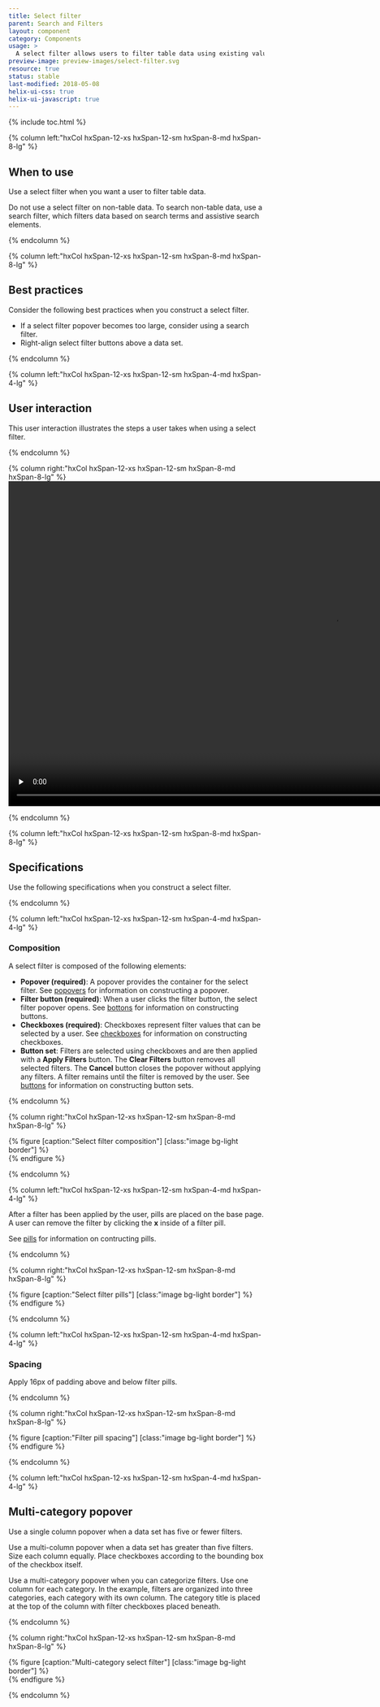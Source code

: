 ```yaml
---
title: Select filter
parent: Search and Filters
layout: component
category: Components
usage: >
  A select filter allows users to filter table data using existing values in a row. When a select filter is applied, the table filters the data to include all rows that contain a value that matches the filter value. Each table column contains a list of filter values that a user can select.
preview-image: preview-images/select-filter.svg
resource: true
status: stable
last-modified: 2018-05-08
helix-ui-css: true
helix-ui-javascript: true
---
```


{% include toc.html %}

<section class="static-section" markdown="1">

<div class="hxRow" markdown="1">

{% column left:"hxCol hxSpan-12-xs hxSpan-12-sm hxSpan-8-md hxSpan-8-lg" %}

## When to use

Use a select filter when you want a user to filter table data.

Do not use a select filter on non-table data. To search non-table data, use a search filter, which filters data based on search terms and assistive search elements.

{% endcolumn %}

</div>

</section>

<section class="static-section" markdown="1">

<div class="hxRow" markdown="1">

{% column left:"hxCol hxSpan-12-xs hxSpan-12-sm hxSpan-8-md hxSpan-8-lg" %}

## Best practices

Consider the following best practices when you construct a select filter.

- If a select filter popover becomes too large, consider using a search filter.
- Right-align select filter buttons above a data set.

{% endcolumn %}

</div>

</section>

<section class="static-section" markdown="1">

<div class="hxRow" markdown="1">

{% column left:"hxCol hxSpan-12-xs hxSpan-12-sm hxSpan-4-md hxSpan-4-lg" %}

## User interaction

This user interaction illustrates the steps a user takes when using a select filter.

{% endcolumn %}

{% column right:"hxCol hxSpan-12-xs hxSpan-12-sm hxSpan-8-md hxSpan-8-lg" %}
<video width="1280" preload="none" autoplay="autoplay" loop="loop">
   <source src="{{site.url}}/assets/images/components/search-and-filters/select-filters/selectfilter_flow.mp4" type="video/mp4">
   <source src="{{site.url}}/assets/images/components/search-and-filters/select-filters/selectfilter_flow.webm" type="video/webm">
</video>

{% endcolumn %}

</div>

</section>

<section class="static-section" markdown="1">

<div class="hxRow" markdown="1">

{% column left:"hxCol hxSpan-12-xs hxSpan-12-sm hxSpan-8-md hxSpan-8-lg" %}

## Specifications

Use the following specifications when you construct a select filter.

{% endcolumn %}

</div>

</section>

<section class="static-section" markdown="1">

<div class="hxRow" markdown="1">

{% column left:"hxCol hxSpan-12-xs hxSpan-12-sm hxSpan-4-md hxSpan-4-lg" %}

### Composition

A select filter is composed of the following elements:

- **Popover (required)**: A popover provides the container for the select filter. See [popovers](http://helix.rax.io/components/popovers.html) for information on constructing a popover.
- **Filter button (required)**: When a user clicks the filter button, the select filter popover opens. See [bottons](http://helix.rax.io/components/buttons.html) for information on constructing buttons.
- **Checkboxes (required)**: Checkboxes represent filter values that can be selected by a user. See [checkboxes](http://helix.rax.io/components/checkboxes.html) for information on constructing checkboxes.
- **Button set**: Filters are selected using checkboxes and are then applied with a **Apply Filters** button. The **Clear Filters** button removes all selected filters. The **Cancel** button closes the popover without applying any filters. A filter remains until the filter is removed by the user. See [buttons](http://helix.rax.io/components/buttons.html) for information on constructing button sets.

{% endcolumn %}

{% column right:"hxCol hxSpan-12-xs hxSpan-12-sm hxSpan-8-md hxSpan-8-lg" %}

{% figure [caption:"Select filter composition"] [class:"image bg-light border"] %}
<embed src="{{site.url}}/assets/images/components/search-and-filters/select-filters/selectfilter-composition01.png" width="587px"/>
{% endfigure %}

{% endcolumn %}

</div>

</section>

<section class="static-section" markdown="1">

<div class="hxRow" markdown="1">

{% column left:"hxCol hxSpan-12-xs hxSpan-12-sm hxSpan-4-md hxSpan-4-lg" %}

After a filter has been applied by the user, pills are placed on the base page. A user can remove the filter by clicking the **x** inside of a filter pill.

See [pills](helix.rax.io/components/pills.html) for information on contructing pills.

{% endcolumn %}

{% column right:"hxCol hxSpan-12-xs hxSpan-12-sm hxSpan-8-md hxSpan-8-lg" %}

{% figure [caption:"Select filter pills"] [class:"image bg-light border"] %}
<embed src="{{site.url}}/assets/images/components/search-and-filters/select-filters/selectfilter-composition02-image.png" width="618px"/>
{% endfigure %}

{% endcolumn %}

</div>

</section>

<section class="static-section" markdown="1">

<div class="hxRow" markdown="1">

{% column left:"hxCol hxSpan-12-xs hxSpan-12-sm hxSpan-4-md hxSpan-4-lg" %}

### Spacing

Apply 16px of padding above and below filter pills.

{% endcolumn %}

{% column right:"hxCol hxSpan-12-xs hxSpan-12-sm hxSpan-8-md hxSpan-8-lg" %}

{% figure [caption:"Filter pill spacing"] [class:"image bg-light border"] %}
<embed src="{{site.url}}/assets/images/components/search-and-filters/select-filters/selectfilter-spacing.png" width="635px"/>
{% endfigure %}

{% endcolumn %}

</div>

</section>

<section class="static-section" markdown="1">

<div class="hxRow" markdown="1">

{% column left:"hxCol hxSpan-12-xs hxSpan-12-sm hxSpan-4-md hxSpan-4-lg" %}

## Multi-category popover

Use a single column popover when a data set has five or fewer filters.

Use a multi-column popover when a data set has greater than five filters. Size each column equally. Place checkboxes according to the bounding box of the checkbox itself.

Use a multi-category popover when you can categorize filters. Use one column for each category. In the example, filters are organized into three categories, each category with its own column. The category title is placed at the top of the column with filter checkboxes placed beneath.

{% endcolumn %}

{% column right:"hxCol hxSpan-12-xs hxSpan-12-sm hxSpan-8-md hxSpan-8-lg" %}

{% figure [caption:"Multi-category select filter"] [class:"image bg-light border"] %}
<embed src="{{site.url}}/assets/images/components/search-and-filters/select-filters/selectfilter-variation-multicategory.png" width="508px"/>
{% endfigure %}

{% endcolumn %}

</div>

</section>
